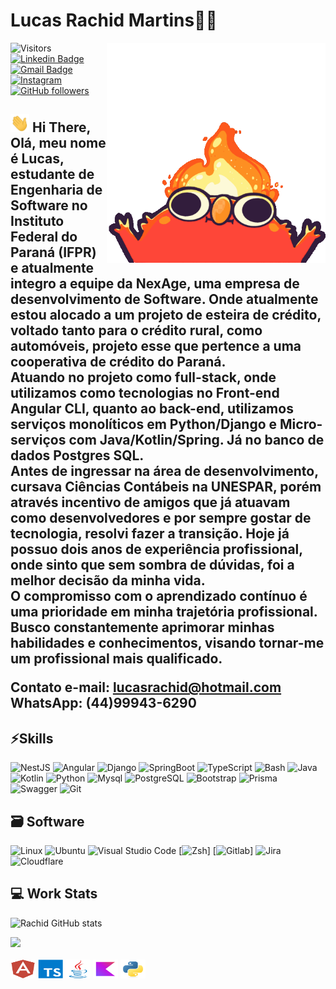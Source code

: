 # **Lucas Rachid Martins**👨‍💻

<img align='right' src='./on_fire.gif' width='350"'/>

![Visitors](https://visitor-badge.lithub.cc/badge?page_id=github.com/Santyero)
[![Linkedin Badge](https://img.shields.io/badge/-santyero-blue?style=flat&logo=Linkedin&logoColor=white&link=https://www.linkedin.com/in/lucasrachid/)](https://www.linkedin.com/in/lucasrachid/)
[![Gmail Badge](https://img.shields.io/badge/lucasrachid.nextage@gmail.com-c14438?style=flat&logo=Gmail&logoColor=white&link=mailto:lucasrachid.nextage@gmail.com)](mailto:lucasrachid.nextage@gmail.com)
[![Instagram](https://img.shields.io/badge/rachid_martins-c14438?style=flat&logo=Instagram&logoColor=white&link=https://www.instagram.com/rachid_martins)](https://www.instagram.com/rachid_martins/)
[![GitHub followers](https://img.shields.io/github/followers/lucasrachid?label=Follow&style=social)](https://github.com/lucasrachid/?tab=follow)

<h2>
    <img src="https://raw.githubusercontent.com/ABSphreak/ABSphreak/master/gifs/Hi.gif" width="30px"> 
    <b>Hi There,</b>
    Olá, meu nome é Lucas, estudante de Engenharia de Software no Instituto Federal do Paraná (IFPR) e atualmente integro a equipe da NexAge, uma empresa de desenvolvimento de Software. Onde atualmente estou alocado a um projeto de esteira de crédito, voltado tanto para o crédito rural, como automóveis, projeto esse que pertence a uma cooperativa de crédito do Paraná.<br>
    Atuando no projeto como full-stack, onde utilizamos como tecnologias no Front-end Angular CLI, quanto ao back-end, utilizamos serviços monolíticos em Python/Django e Micro-serviços com Java/Kotlin/Spring. Já no banco de dados Postgres SQL.<br>
    Antes de ingressar na área de desenvolvimento, cursava Ciências Contábeis na UNESPAR, porém através incentivo de amigos que já atuavam como desenvolvedores e por sempre gostar de tecnologia, resolvi fazer a transição. Hoje já possuo dois anos de experiência profissional, onde sinto que sem sombra de dúvidas, foi a melhor decisão da minha vida.<br>
    O compromisso com o aprendizado contínuo é uma prioridade em minha trajetória profissional. Busco constantemente aprimorar minhas habilidades e conhecimentos, visando tornar-me um profissional mais qualificado.<br>
 
 Contato e-mail: lucasrachid@hotmail.com<br>
 WhatsApp: (44)99943-6290
</h2>

## ⚡Skills

![NestJS](https://img.shields.io/badge/nestjs-%23E0234E.svg?style=for-the-badge&logo=nestjs&logoColor=white)
![Angular](https://img.shields.io/badge/Angular-DD0031?style=for-the-badge&logo=angular&logoColor=white)
![Django](https://img.shields.io/badge/Django-092E20?style=for-the-badge&logo=django&logoColor=white)
![SpringBoot](https://img.shields.io/badge/Spring-6DB33F?style=for-the-badge&logo=spring&logoColor=white)
![TypeScript](https://img.shields.io/badge/TypeScript-3178C6?logo=typescript&logoColor=white&style=for-the-badge)
![Bash](https://img.shields.io/badge/Bash-4EAA25?logo=gnubash&logoColor=white&style=for-the-badge)
![Java](https://img.shields.io/badge/Java-F8981D?logo=java&logoColor=white&style=for-the-badge)
![Kotlin](https://img.shields.io/badge/Kotlin-7F52FF?logo=kotlin&logoColor=white&style=for-the-badge)
![Python](https://img.shields.io/badge/Python-306998?logo=python&logoColor=white&style=for-the-badge)
![Mysql](https://img.shields.io/badge/Mysql-00599C?logo=mysql&logoColor=white&style=for-the-badge)
![PostgreSQL](https://img.shields.io/badge/Postgre_SQL-336791?logo=PostgreSQL&logoColor=white&style=for-the-badge)
![Bootstrap](https://img.shields.io/badge/bootstrap-%238511FA.svg?style=for-the-badge&logo=bootstrap&logoColor=white)
![Prisma](https://img.shields.io/badge/Prisma-3982CE?style=for-the-badge&logo=Prisma&logoColor=white)
![Swagger](https://img.shields.io/badge/-Swagger-%23Clojure?style=for-the-badge&logo=swagger&logoColor=white)
![Git](https://img.shields.io/badge/git-%23F05033.svg?style=for-the-badge&logo=git&logoColor=white)

## 🗃️ Software

![Linux](https://img.shields.io/badge/Linux-FCC624?logo=Linux&logoColor=black&style=for-the-badge)
![Ubuntu](https://img.shields.io/badge/Ubuntu-DD4814?logo=Ubuntu&logoColor=black&style=for-the-badge)
![Visual Studio Code](https://img.shields.io/badge/VSCode-007ACC?logo=visualstudiocode&logoColor=white&style=for-the-badge)
[![Zsh](https://img.shields.io/badge/Zsh-f15a24?style=for-the-badge)]
[![Gitlab]( 	https://img.shields.io/badge/GitLab-330F63?style=for-the-badge&logo=gitlab&logoColor=white)]
![Jira](https://img.shields.io/badge/jira-%230A0FFF.svg?style=for-the-badge&logo=jira&logoColor=white)
![Cloudflare](https://img.shields.io/badge/Cloudflare-F38020?style=for-the-badge&logo=Cloudflare&logoColor=white)

## 💻 Work Stats
![Rachid GitHub stats](https://github-readme-stats.vercel.app/api?username=lucasrachid&show_icons=true&theme=radical)

 <div>
  <a href="https://github.com/lucasrachid">
  <img height="160em" src="https://github-readme-stats.vercel.app/api/top-langs/?username=lucasrachid&layout=compact&langs_count=7&theme=swift"/>
 </a>
</div>
<div style="display: inline_block">
 <br>
  <img align="center" alt="" height="30" width="40" src="https://raw.githubusercontent.com/devicons/devicon/master/icons/angularjs/angularjs-plain.svg">
  <img align="center" alt="" height="30" width="40" src="https://raw.githubusercontent.com/devicons/devicon/master/icons/typescript/typescript-plain.svg">
  <img align="center" alt="" height="30" width="40" src="https://raw.githubusercontent.com/devicons/devicon/master/icons/java/java-original.svg">
  <img align="center" alt="" height="30" width="40" src="https://raw.githubusercontent.com/devicons/devicon/master/icons/kotlin/kotlin-original.svg">
  <img align="center" alt="" height="30" width="40" src="https://raw.githubusercontent.com/devicons/devicon/master/icons/python/python-original.svg">
</div>
